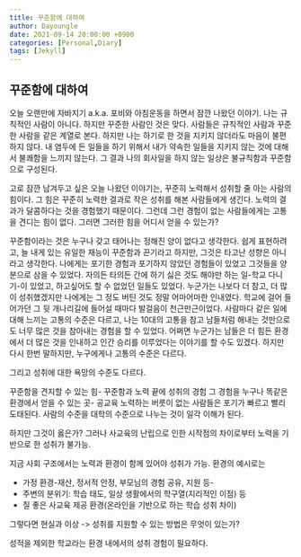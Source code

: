 ```yaml
---
title: 꾸준함에 대하여
author: Dayoungle
date: 2021-09-14 20:00:00 +0900
categories: [Personal,Diary]
tags: [Jekyll]
---
```


## 꾸준함에 대하여

오늘 오랜만에 자바지기 a.k.a. 포비와 아침운동을 하면서 잠깐 나왔던 이야기. 나는 규칙적인 사람이 아니다. 하지만 꾸준한 사람인 것은 맞다. 사람들은 규칙적인 사람과 꾸준한 사람을 같은 계열로 본다. 하지만 나는 하기로 한 것을 지키지 않더라도 마음이 불편하지 않다. 내 염두에 든 일들을 하기 위해서 내가 약속한 일들을 지키지 않는 것에 대해서 불쾌함을 느끼지 않는다. 그 결과 나의 회사일을 하지 않는 일상은 불규칙함과 꾸준함으로 구성된다.

고로 잠깐 남겨두고 싶은 오늘 나왔던 이야기는, 꾸준히 노력해서 성취할 줄 아는 사람의 힘이다. 그 힘은 꾸준히 노력한 결과로 작은 성취를 해본 사람들에게 생긴다. 노력의 결과가 달콤하다는 것을 경험했기 때문이다. 그런데 그런 경험이 없는 사람들에게는 고통을 견디는 힘이 없다. 그러면 그러한 힘을 어디서 얻을 수 있는가?

꾸준함이라는 것은 누구나 갖고 태어나는 정해진 양이 없다고 생각한다. 쉽게 표현하려고, 늘 내게 있는 유일한 재능이 꾸준함과 끈기라고 하지만, 그것은 타고난 성향은 아니라고 생각한다. 나에게는 포기한 경험과 포기하지 않았던 경험들이 있었고 그것들을 양분으로 삼을 수 있었다. 자의든 타의든 간에 하기 싫은 것도 해야만 하는 일-학교 다니기-이 있었고, 하고싶어도 할 수 없었던 일들도 있었다. 누군가는 나보다 더 참고, 더 많이 성취했겠지만 나에게는 그 정도 버틴 것도 정말 어마어마한 인내였다. 학교에 걸어 들어가던 그 뒷 개나리길에 들어설 때마다 발걸음이 천근만근이었다. 사람마다 같은 일에 대해 느끼는 고통의 수준은 다르고, 나는 10대의 고통을 참고 남들처럼 해내는 것만으로도 너무 많은 것을 참아내는 경험을 할 수 있었다. 어쩌면 누군가는 남들은 더 힘든 환경에서 더 많은 것을 인내하고 인간 승리를 이루었다는 이야기를 할 수도 있겠다. 하지만 다시 한번 말하지만, 누구에게나 고통의 수준은 다르다.

그리고 성취에 대한 욕망의 수준도 다르다.

꾸준함을 견지할 수 있는 힘- 꾸준함과 노력 끝에 성취의 경험
그 경험을 누구나 똑같은 환경에서 얻을 수 있는 곳- 공교육
노력하는 버릇이 없는 사람들은 포기가 빠르고 빨리 도태된다. 사람의 수준을 대학의 수준으로 나누는 것이 일각 이해가 된다.


하지만 그것이 옳은가?
그러나 사교육의 난립으로 인한 시작점의 차이로부터 노력을 기반으로 한 성취가 불가능.

지금 사회 구조에서는 노력과 환경이 함께 있어야 성취가 가능. 환경의 예시로는
  - 가정 환경-재산, 정서적 안정, 부모님의 경험 공유, 지원 등-
  - 주변의 분위기: 학습 태도, 일상 생활에서의 학구열(지리적인 이점) 등
  - 질 좋은 사교육 제공 환경(온라인을 기반으로 하는 학습 성취 차이)

그렇다면 현실과 이상 -> 성취를 지원할 수 있는 방법은 무엇이 있는가?

성적을 제외한 학교라는 환경 내에서의 성취 경험이 필요하다.
